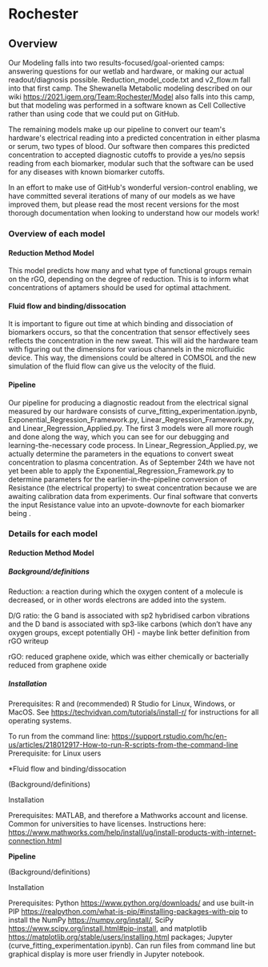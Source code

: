 # Rochester

## Overview

Our Modeling falls into two results-focused/goal-oriented camps: answering questions for our wetlab and hardware, or making our actual readout/diagnosis possible. 
Reduction_model_code.txt and v2_flow.m fall into that first camp. The Shewanella Metabolic modeling described on our wiki https://2021.igem.org/Team:Rochester/Model also falls
into this camp, but that modeling was performed in a software known as Cell Collective rather than using code that we could put on GitHub. 

The remaining models make up our pipeline to convert our team's hardware's electrical reading into a predicted concentration in either plasma or serum, two types of blood. Our
<filename> software then compares this predicted concentration to accepted diagnostic cutoffs to provide a yes/no sepsis reading from each biomarker, modular such that the
software can be used for any diseases with known biomarker cutoffs.

In an effort to make use of GitHub's wonderful version-control enabling, we have committed several iterations of many of our models as we have improved them, but please read the
most recent versions for the most thorough documentation when looking to understand how our models work!

### Overview of each model

#### Reduction Method Model
  
This model predicts how many and what type of functional groups remain on the rGO, depending on the degree of reduction. This is to inform what concentrations of aptamers should be used for optimal attachment.

#### Fluid flow and binding/dissocation
  
It is important to figure out time at which  binding and dissociation of biomarkers occurs, so that the concentration that sensor effectively sees reflects the concentration in the new sweat. This will aid the hardware team with figuring out the dimensions for various channels in the microfluidic device. This way, the dimensions could be altered in COMSOL and the new simulation of the fluid flow can give us the velocity of the fluid.

#### Pipeline
  
Our pipeline for producing a diagnostic readout from the electrical signal measured by our hardware consists of curve_fitting_experimentation.ipynb, Exponential_Regression_Framework.py, Linear_Regression_Framework.py, and Linear_Regression_Applied.py. The first 3 models were all more rough and done along the way, which you can see for our debugging and learning-the-necessary code process. In Linear_Regression_Applied.py, we actually determine the parameters in the equations to convert sweat concentration to plasma concentration. As of September 24th we have not yet been able to apply the Exponential_Regression_Framework.py to determine parameters for the earlier-in-the-pipeline conversion of Resistance (the electrical property) to sweat concentration because we are awaiting calibration data from experiments. Our final software that converts the input Resistance value into an upvote-downovte for each biomarker being <filename>.
  
### Details for each model 
  
#### Reduction Method Model
  
##### Background/definitions
Reduction: a reaction during which the oxygen content of a molecule is decreased, or in other words electrons are added into the system.

D/G ratio: the G band is associated with sp2 hybridised carbon vibrations and the D band is associated with sp3-like carbons (which don’t have any oxygen groups, except potentially OH) - maybe link better definition from rGO writeup

rGO: reduced graphene oxide, which was either chemically or bacterially reduced from graphene oxide
  
##### Installation
  
Prerequisites: R and (recommended) R Studio for Linux, Windows, or MacOS. See https://techvidvan.com/tutorials/install-r/ for instructions for all operating systems. 
  
To run from the command line: https://support.rstudio.com/hc/en-us/articles/218012917-How-to-run-R-scripts-from-the-command-line
Prerequisite: for Linux users
  
*Fluid flow and binding/dissocation
  
(Background/definitions)

Installation

Prerequisites: MATLAB, and therefore a Mathworks account and license. Common for universities to have licenses. Instructions here: https://www.mathworks.com/help/install/ug/install-products-with-internet-connection.html 

**Pipeline**
  
(Background/definitions)
  
Installation
  
Prerequisites: Python https://www.python.org/downloads/ and use built-in PIP https://realpython.com/what-is-pip/#installing-packages-with-pip to install the NumPy https://numpy.org/install/, SciPy https://www.scipy.org/install.html#pip-install, and matplotlib https://matplotlib.org/stable/users/installing.html packages; Jupyter (curve_fitting_experimentation.ipynb). Can run files from command line but graphical display is more user friendly in Jupyter notebook. 


